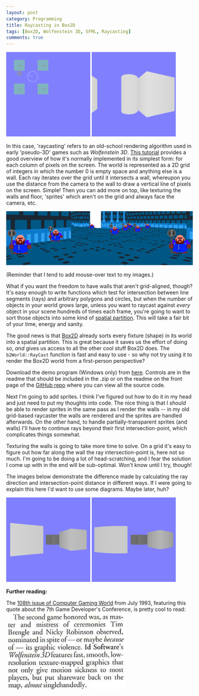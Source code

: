 ```yaml
---
layout: post
category: Programming
title: Raycasting in Box2D
tags: [Box2D, Wolfenstein 3D, SFML, Raycasting]
comments: true
---
```


<img src="/images/b2dray/02.png" width="45%" style="display:inline;" title="Box2D debug draw output, with the camera represented as the big circle." alt="Box2D debug draw output"/>
<img src="/images/b2dray/01.png" width="45%" style="display:inline;" title="Raycast-render function output from the camera's perspective." alt="Raycast-render function output"/>

In this case, 'raycasting' refers to an old-school rendering algorithm used in early 'pseudo-3D' games such as *Wolfenstein 3D*. [This tutorial](http://lodev.org/cgtutor/raycasting.html) provides a good overview of how it's normally implemented in its simplest form: for each column of pixels on the screen. The world is represented as a 2D grid of integers in which the number 0 is empty space and anything else is a wall. Each ray iterates over the grid until it intersects a wall, whereupon you use the distance from the camera to the wall to draw a vertical line of pixels on the screen. Simple! Then you can add more on top, like texturing the walls and floor, 'sprites' which aren't on the grid and always face the camera, etc.

![Grid-based raycasting example from 2015.](/images/crawlspace_2015_03_04.png "A grid-based raycasting experiment from 2015, showing textured walls, sprites, and tile-mapped floor rendered in a pixel shader.")

(Reminder that I tend to add mouse-over text to my images.)

What if you want the freedom to have walls that aren't grid-aligned, though? It's easy enough to write functions which test for intersection between line segments (rays) and arbitrary polygons and circles, but when the number of objects in your world grows large, unless you want to raycast against *every* object in your scene hundreds of times each frame, you're going to want to sort those objects into some kind of [spatial partition](http://gameprogrammingpatterns.com/spatial-partition.html). This will take a fair bit of your time, energy and sanity.

The good news is that [Box2D](http://box2d.org/) already sorts every fixture (shape) in its world into a spatial partition. This is great because it saves us the effort of doing so, *and* gives us access to all the other cool stuff Box2D does. The `b2World::RayCast` function is fast and easy to use - so why not try using it to render the Box2D world from a first-person perspective?

Download the demo program (Windows only) from [here](https://github.com/rachelnertia/Box2D-Raycasting-Test/releases/download/v0.1/box2d_raycasting_test.zip). Controls are in the readme that should be included in the .zip or on the readme on the front page of the [GitHub repo](https://github.com/rachelnertia/Box2D-Raycasting-Test) where you can view all the source code.

Next I'm going to add sprites. I think I've figured out how to do it in my head and just need to put my thoughts into code. The nice thing is that I *should* be able to render sprites in the same pass as I render the walls -- in my old grid-based raycaster the walls are rendered and the sprites are handled afterwards. On the other hand, to handle partially-transparent sprites (and walls) I'll have to continue rays beyond their first intersection-point, which complicates things somewhat.

Texturing the walls is going to take more time to solve. On a grid it's easy to figure out how far along the wall the ray intersection-point is, here not so much. I'm going to be doing a lot of head-scratching, and I fear the solution I come up with in the end will be sub-optimal. Won't know until I try, though!

The images below demonstrate the difference made by calculating the ray direction and intersection-point distance in different ways. If I were going to explain this here I'd want to use some diagrams. Maybe later, huh?

<img src="/images/b2dray/03.png" width="45%" style="display:inline;" title="Perpendicular distance and view plane."/>
<img src="/images/b2dray/04.png" width="45%" style="display:inline;" title="Euclidean distance and rotated forward vector."/>

**Further reading:**

The [108th issue of Computer Gaming World](http://www.cgwmuseum.org/galleries/index.php?year=1993&pub=2&id=108) from July 1993, featuring this quote about the 7th Game Developer's Conference, is pretty cool to read:
![](/images/cgw_quote.jpg)
